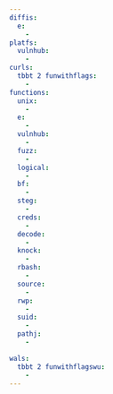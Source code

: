 ```yaml
---
diffis:
  e:
    -
platfs:
  vulnhub:
    -
curls:
  tbbt 2 funwithflags:
    -
functions:
  unix:
    -
  e:
    -
  vulnhub:
    -
  fuzz:
    -
  logical:
    -
  bf:
    -
  steg:
    -
  creds:
    -
  decode:
    -
  knock:
    -
  rbash:
    -
  source:
    -
  rwp:
    -
  suid:
    -
  pathj:
    -

wals:
  tbbt 2 funwithflagswu:
    -
---
```

